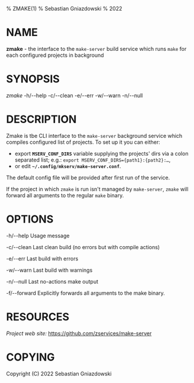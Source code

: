 % ZMAKE(1)
% Sebastian Gniazdowski
% 2022

# NAME
**zmake** - the interface to the `make-server` build service which runs `make` for each configured projects in background

# SYNOPSIS
*zmake* -h/--help -c/--clean -e/--err -w/--warn -n/--null

# DESCRIPTION

Zmake is tbe CLI interface to the `make-server` background service which
compiles configured list of projects. To set up it you can either:

 - export **`MSERV_CONF_DIRS`** variable supplying the projects' dirs via
   a colon separated list; e.g.: `export MSERV_CONF_DIRS={path1}:{path2}:…`,
 - or edit **`~/.config/mkserv/make-server.conf`**.

The default config file will be provided after first run of the service.

If the project in which `zmake` is run isn't managed by `make-server`,
`zmake` will forward all arguments to the regular `make` binary.

# OPTIONS

-h/--help       Usage message

-c/--clean      Last clean build (no errors but with compile actions)

-e/--err        Last build with errors

-w/--warn       Last build with warnings

-n/--null       Last no-actions make output

-f/--forward    Explicitly forwards all arguments to the make binary.

# RESOURCES
*Project web site:* https://github.com/zservices/make-server

# COPYING

Copyright (C) 2022 Sebastian Gniazdowski

